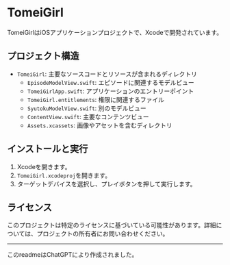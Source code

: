 # TomeiGirl

TomeiGirlはiOSアプリケーションプロジェクトで、Xcodeで開発されています。

## プロジェクト構造

- `TomeiGirl`: 主要なソースコードとリソースが含まれるディレクトリ
  - `EpisodeModelView.swift`: エピソードに関連するモデルビュー
  - `TomeiGirlApp.swift`: アプリケーションのエントリーポイント
  - `TomeiGirl.entitlements`: 権限に関連するファイル
  - `SyutokuModelView.swift`: 別のモデルビュー
  - `ContentView.swift`: 主要なコンテンツビュー
  - `Assets.xcassets`: 画像やアセットを含むディレクトリ

## インストールと実行

1. Xcodeを開きます。
2. `TomeiGirl.xcodeproj`を開きます。
3. ターゲットデバイスを選択し、プレイボタンを押して実行します。

## ライセンス

このプロジェクトは特定のライセンスに基づいている可能性があります。詳細については、プロジェクトの所有者にお問い合わせください。

---

このreadmeはChatGPTにより作成されました。
